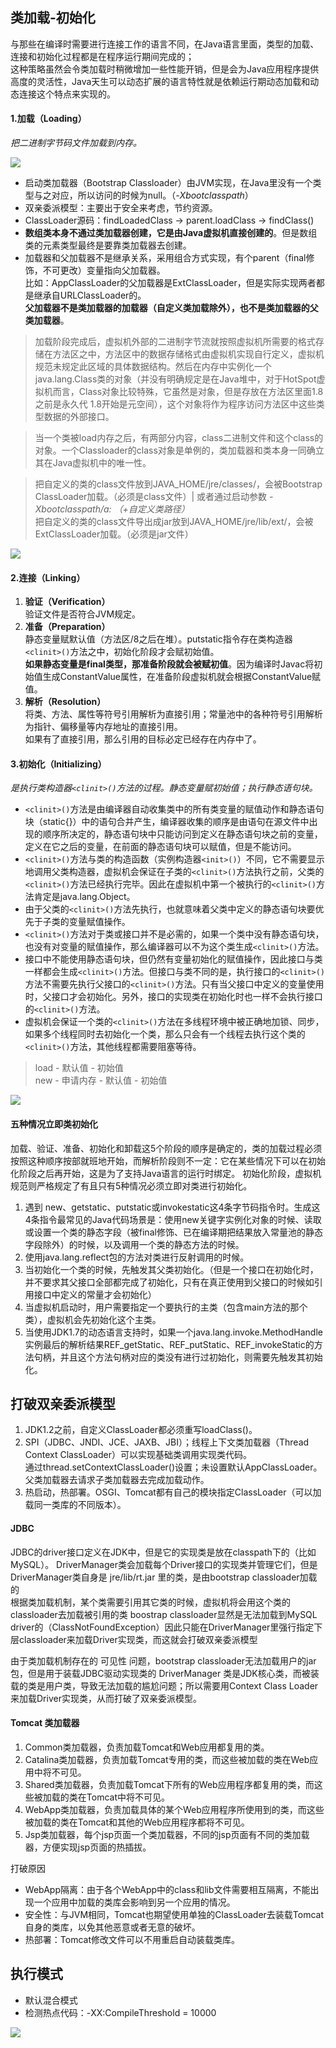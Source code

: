 ## 类加载-初始化
与那些在编译时需要进行连接工作的语言不同，在Java语言里面，类型的加载、连接和初始化过程都是在程序运行期间完成的；  
这种策略虽然会令类加载时稍微增加一些性能开销，但是会为Java应用程序提供高度的灵活性，Java天生可以动态扩展的语言特性就是依赖运行期动态加载和动态连接这个特点来实现的。
#### 1.加载（Loading）
*把二进制字节码文件加载到内存。*

![](img/类加载器.png)
- 启动类加载器（Bootstrap Classloader）由JVM实现，在Java里没有一个类型与之对应，所以访问的时候为null。（*-Xbootclasspath*）
- 双亲委派模型：主要出于安全来考虑，节约资源。
- ClassLoader源码：findLoadedClass -> parent.loadClass -> findClass()
- **数组类本身不通过类加载器创建，它是由Java虚拟机直接创建的**。但是数组类的元素类型最终是要靠类加载器去创建。
- 加载器和父加载器不是继承关系，采用组合方式实现，有个parent（final修饰，不可更改）变量指向父加载器。  
比如：AppClassLoader的父加载器是ExtClassLoader，但是实际实现两者都是继承自URLClassLoader的。  
**父加载器不是类加载器的加载器（自定义类加载除外），也不是类加载器的父类加载器**。
> 加载阶段完成后，虚拟机外部的二进制字节流就按照虚拟机所需要的格式存储在方法区之中，方法区中的数据存储格式由虚拟机实现自行定义，虚拟机规范未规定此区域的具体数据结构。然后在内存中实例化一个java.lang.Class类的对象（并没有明确规定是在Java堆中，对于HotSpot虚拟机而言，Class对象比较特殊，它虽然是对象，但是存放在方法区里面1.8之前是永久代 1.8开始是元空间），这个对象将作为程序访问方法区中这些类型数据的外部接口。

> 当一个类被load内存之后，有两部分内容，class二进制文件和这个class的对象。一个Classloader的class对象是单例的，类加载器和类本身一同确立其在Java虚拟机中的唯一性。

> 把自定义的类的class文件放到JAVA_HOME/jre/classes/，会被Bootstrap ClassLoader加载。（必须是class文件）| 或者通过启动参数 *-Xbootclasspath/a:* *（+自定义类路径）*  
 把自定义的类的class文件导出成jar放到JAVA_HOME/jre/lib/ext/，会被ExtClassLoader加载。（必须是jar文件）

![](img/类加载机制.png)
#### 2.连接（Linking）
1. **验证（Verification）**  
验证文件是否符合JVM规定。
2. **准备（Preparation）**  
静态变量赋默认值（方法区/8之后在堆）。putstatic指令存在类构造器`<clinit>()`方法之中，初始化阶段才会赋初始值。  
**如果静态变量是final类型，那准备阶段就会被赋初值**。因为编译时Javac将初始值生成ConstantValue属性，在准备阶段虚拟机就会根据ConstantValue赋值。
3. **解析（Resolution）**  
将类、方法、属性等符号引用解析为直接引用；常量池中的各种符号引用解析为指针、偏移量等内存地址的直接引用。  
如果有了直接引用，那么引用的目标必定已经存在内存中了。
#### 3.初始化（Initializing）
*是执行类构造器`<clinit>()`方法的过程。静态变量赋初始值；执行静态语句块。*
- `<clinit>()`方法是由编译器自动收集类中的所有类变量的赋值动作和静态语句块（static{}）中的语句合并产生，编译器收集的顺序是由语句在源文件中出现的顺序所决定的，静态语句块中只能访问到定义在静态语句块之前的变量，定义在它之后的变量，在前面的静态语句块可以赋值，但是不能访问。
- `<clinit>()`方法与类的构造函数（实例构造器`<init>()`）不同，它不需要显示地调用父类构造器，虚拟机会保证在子类的`<clinit>()`方法执行之前，父类的`<clinit>()`方法已经执行完毕。因此在虚拟机中第一个被执行的`<clinit>()`方法肯定是java.lang.Object。
- 由于父类的`<clinit>()`方法先执行，也就意味着父类中定义的静态语句块要优先于子类的变量赋值操作。
- `<clinit>()`方法对于类或接口并不是必需的，如果一个类中没有静态语句块，也没有对变量的赋值操作，那么编译器可以不为这个类生成`<clinit>()`方法。
- 接口中不能使用静态语句块，但仍然有变量初始化的赋值操作，因此接口与类一样都会生成`<clinit>()`方法。但接口与类不同的是，执行接口的`<clinit>()`方法不需要先执行父接口的`<clinit>()`方法。只有当父接口中定义的变量使用时，父接口才会初始化。另外，接口的实现类在初始化时也一样不会执行接口的`<clinit>()`方法。
- 虚拟机会保证一个类的`<clinit>()`方法在多线程环境中被正确地加锁、同步，如果多个线程同时去初始化一个类，那么只会有一个线程去执行这个类的`<clinit>()`方法，其他线程都需要阻塞等待。
> load - 默认值 - 初始值  
  new - 申请内存 - 默认值 - 初始值

![](img/类生命周期.png)
#### 五种情况立即类初始化
加载、验证、准备、初始化和卸载这5个阶段的顺序是确定的，类的加载过程必须按照这种顺序按部就班地开始，而解析阶段则不一定：它在某些情况下可以在初始化阶段之后再开始，这是为了支持Java语言的运行时绑定。
初始化阶段，虚拟机规范则严格规定了有且只有5种情况必须立即对类进行初始化。
1. 遇到 new、getstatic、putstatic或invokestatic这4条字节码指令时。生成这4条指令最常见的Java代码场景是：使用new关键字实例化对象的时候、读取或设置一个类的静态字段（被final修饰、已在编译期把结果放入常量池的静态字段除外）的时候，以及调用一个类的静态方法的时候。
2. 使用java.lang.reflect包的方法对类进行反射调用的时候。
3. 当初始化一个类的时候，先触发其父类初始化。（但是一个接口在初始化时，并不要求其父接口全部都完成了初始化，只有在真正使用到父接口的时候如引用接口中定义的常量才会初始化）
4. 当虚拟机启动时，用户需要指定一个要执行的主类（包含main方法的那个类），虚拟机会先初始化这个主类。
5. 当使用JDK1.7的动态语言支持时，如果一个java.lang.invoke.MethodHandle实例最后的解析结果REF_getStatic、REF_putStatic、REF_invokeStatic的方法句柄，并且这个方法句柄对应的类没有进行过初始化，则需要先触发其初始化。

## 打破双亲委派模型
1. JDK1.2之前，自定义ClassLoader都必须重写loadClass()。
2. SPI（JDBC、JNDI、JCE、JAXB、JBI）；线程上下文类加载器（Thread Context ClassLoader）可以实现基础类调用实现类代码。  
通过thread.setContextClassLoader()设置；未设置默认AppClassLoader。父类加载器去请求子类加载器去完成加载动作。
3. 热启动，热部署。OSGI、Tomcat都有自己的模块指定ClassLoader（可以加载同一类库的不同版本）。
#### JDBC
JDBC的driver接口定义在JDK中，但是它的实现类是放在classpath下的（比如MySQL）。 DriverManager类会加载每个Driver接口的实现类并管理它们，但是DriverManager类自身是 jre/lib/rt.jar 里的类，是由bootstrap classloader加载的  
根据类加载机制，某个类需要引用其它类的时候，虚拟机将会用这个类的classloader去加载被引用的类 boostrap classloader显然是无法加载到MySQL driver的（ClassNotFoundException）因此只能在DriverManager里强行指定下层classloader来加载Driver实现类，而这就会打破双亲委派模型

由于类加载机制存在的 可见性 问题，bootstrap classloader无法加载用户的jar包，但是用于装载JDBC驱动实现类的 DriverManager 类是JDK核心类，而被装载的类是用户类，导致无法加载的尴尬问题；所以需要用Context Class Loader来加载Driver实现类，从而打破了双亲委派模型。
#### Tomcat 类加载器
1. Common类加载器，负责加载Tomcat和Web应用都复用的类。
2. Catalina类加载器，负责加载Tomcat专用的类，而这些被加载的类在Web应用中将不可见。
3. Shared类加载器，负责加载Tomcat下所有的Web应用程序都复用的类，而这些被加载的类在Tomcat中将不可见。
4. WebApp类加载器，负责加载具体的某个Web应用程序所使用到的类，而这些被加载的类在Tomcat和其他的Web应用程序都将不可见。
5. Jsp类加载器，每个jsp页面一个类加载器，不同的jsp页面有不同的类加载器，方便实现jsp页面的热插拔。

打破原因
- WebApp隔离：由于各个WebApp中的class和lib文件需要相互隔离，不能出现一个应用中加载的类库会影响到另一个应用的情况。
- 安全性：与JVM相同，Tomcat也期望使用单独的ClassLoader去装载Tomcat自身的类库，以免其他恶意或者无意的破坏。
- 热部署：Tomcat修改文件可以不用重启自动装载类库。

## 执行模式
- 默认混合模式
- 检测热点代码：-XX:CompileThreshold = 10000

![](img/执行模式.png)
